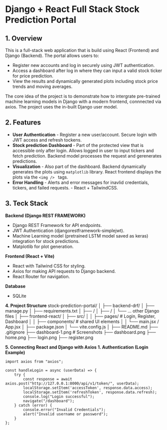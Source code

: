 # Django + React Full Stack Stock Prediction Portal

## 1. Overview

This is a full-stack web application that is build using React (Frontend) and Django (Backend). The portal allows users to:
- Register new accounts and log in securely using JWT authentication. 
-  Access a dashboard after log in where they can input a valid stock ticker for price prediction. 
- View the results and dynamically generated plots including stock price trends and moving averages. 

The core idea of the project is to demonstrate how to intergrate pre-trained machine learning models in Django with a modern frontend, connnected via axios. The project uses the in-built Django user model. 


## 2. Features

- **User Authentication** - Register a new user/account. Secure login with JWT access and refresh tockens. 
- **Stock prediction Dashboard** - Part of the protected view that is accessible only after login. Allows logged in user to input tickers and fetch prediction. Backend model processes the request and gerenerates predictions. 
- **Visualization** - Also part of the dashboard. Backend dynamically generates the plots using `matplotlib` library. React frontend displays the plots via the `<img /> ` tags. 
- **Error Handling** - Alerts and error messages for inavlid credentials, tickers, and failed requests.  - React + TailwindCSS.

## 3. Teck Stack 
**Backend (Django REST FRAMEWORK)**
- Django REST Framework for API endpoints.
- JWT Authentication (djangorestframework-simplejwt).
- Machine Learning model (pretrained LSTM model saved as keras) integration for stock predictions.
- Matplotlib for plot generation.

**Frontend (React + Vite)**
- React with Tailwind CSS for styling.
- Axios for making API requests to Django backend.
- React Router for navigation.

**Database**
- SQLite

**4. Project Structure**
stock-prediction-portal/
│
├── backend-drf/
│   ├── manage.py
│   ├── requirements.txt
│   ├── <Django project folder>/
│   ├── <prediction app>/
│   └── ... other Django files
│
├── frontend-react/
│   ├── src/
│   │   ├── pages/            # Login, Register, Dashboard
│   │   ├── components/       # shared UI elements
│   │   └── main.jsx / App.jsx
│   ├── package.json
│   └── vite.config.js
│
├── README.md
├── .gitignore
├── dashboard-1.png           # Screenshots
├── dashboard.png
├── home.png
├── login.png
├── register.png


**5. Connecting React and Django with Axios**
**1. Authentication (Login Example)**

```
import axios from "axios";

const handleLogin = async (userData) => {
    try {
        const response = await axios.post("http://127.0.0.1:8000/api/v1/token/", userData);
        localStorage.setItem('accessToken', response.data.access);
        localStorage.setItem('refreshToken', response.data.refresh);
        console.log("Login successful");
        navigate("/dashboard");
    } catch (error) {
        console.error("Invalid Credentials");
        alert("Invalid username or password");
    }
};
```